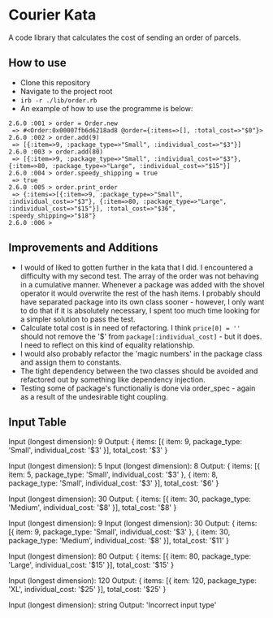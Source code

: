 # Courier Kata

A code library that calculates the cost of sending an order of parcels.

## How to use

- Clone this repository
- Navigate to the project root
- `irb -r ./lib/order.rb`
- An example of how to use the programme is below:
```
2.6.0 :001 > order = Order.new
 => #<Order:0x00007fb6d6218ad8 @order={:items=>[], :total_cost=>"$0"}> 
2.6.0 :002 > order.add(9)
 => [{:item=>9, :package_type=>"Small", :individual_cost=>"$3"}] 
2.6.0 :003 > order.add(80)
 => [{:item=>9, :package_type=>"Small", :individual_cost=>"$3"}, {:item=>80, :package_type=>"Large", :individual_cost=>"$15"}] 
2.6.0 :004 > order.speedy_shipping = true
 => true 
2.6.0 :005 > order.print_order
 => {:items=>[{:item=>9, :package_type=>"Small", :individual_cost=>"$3"}, {:item=>80, :package_type=>"Large", :individual_cost=>"$15"}], :total_cost=>"$36", :speedy_shipping=>"$18"} 
2.6.0 :006 > 
```

## Improvements and Additions

- I would of liked to gotten further in the kata that I did. I encountered a difficulty with my second test. The array of the order was not behaving in a cumulative manner. Whenever a package was added with the shovel operator it would overwrite the rest of the hash items. I probably should have separated package into its own class sooner - however, I only want to do that if it is absolutely necessary, I spent too much time looking for a simpler solution to pass the test.
- Calculate total cost is in need of refactoring. I think `price[0] = ''` should not remove the '$' from `package[:individual_cost]` - but it does. I need to reflect on this kind of equality relationship.
- I would also probably refactor the 'magic numbers' in the package class and assign them to constants.
- The tight dependency between the two classes should be avoided and refactored out by something like dependency injection.
- Testing some of package's functionaliy is done via order_spec - again as a result of the undesirable tight coupling.

## Input Table

Input (longest dimension): 9
Output: { items: [{ item: 9, package_type: 'Small', individual_cost: '$3' }], total_cost: '$3' }

Input (longest dimension): 5
Input (longest dimension): 8
Output: { items: [{ item: 5, package_type: 'Small', individual_cost: '$3' }, { item: 8, package_type: 'Small', individual_cost: '$3' }], total_cost: '$6' }

Input (longest dimension): 30
Output: { items: [{ item: 30, package_type: 'Medium', individual_cost: '$8' }], total_cost: '$8' }

Input (longest dimension): 9
Input (longest dimension): 30
Output: { items: [{ item: 9, package_type: 'Small', individual_cost: '$3' }, { item: 30, package_type: 'Medium', individual_cost: '$8' }], total_cost: '$11' }

Input (longest dimension): 80
Output: { items: [{ item: 80, package_type: 'Large', individual_cost: '$15' }], total_cost: '$15' }

Input (longest dimension): 120
Output: { items: [{ item: 120, package_type: 'XL', individual_cost: '$25' }], total_cost: '$25' }

Input (longest dimension): string
Output: 'Incorrect input type'
